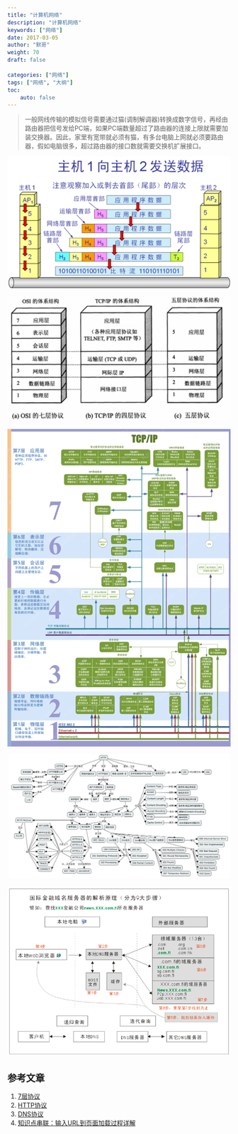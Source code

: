 ```yaml
---  
title: "计算机网络"
description: "计算机网络"
keywords: ["网络"]
date: 2017-03-05
author: "默哥"
weight: 70
draft: false

categories: ["网络"]
tags: ["网络", "大纲"]  
toc: 
    auto: false
---
```


> 一般网线传输的模拟信号需要通过猫(调制解调器)转换成数字信号，再经由路由器把信号发给PC端，如果PC端数量超过了路由器的连接上限就需要加装交换器。因此，家里有宽带就必须有猫，有多台电脑上网就必须要路由器，假如电脑很多，超过路由器的接口数就需要交换机扩展接口。


![](/images/network/network-basic-1.png "传输示例")

![](/images/network/network-protocol.png "协议对照")

![](/images/network/network-protocol-1.gif "各层协议对照")

![](/images/network/protocol_http_0.jpg "HTTP协议")

![](/images/network/network-dns.png "DNS协议")

## 参考文章
1. [7层协议](https://www.pdai.tech/md/develop/protocol/dev-protocol-osi7.html "7层协议")
2. [HTTP协议](https://www.pdai.tech/md/develop/protocol/dev-protocol-http.html "HTTP协议")
3. [DNS协议](https://www.pdai.tech/md/develop/protocol/dev-protocol-dns.html "DNS协议")
4. [知识点串联：输入URL到页面加载过程详解](https://www.pdai.tech/md/develop/protocol/dev-protocol-url.html "知识点串联：输入URL到页面加载过程详解")
